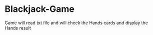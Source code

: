 # Blackjack-Game
Game will read txt file and will check the Hands cards and display the Hands result
